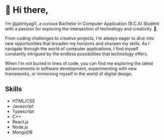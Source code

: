 # 👋 Hi there,

I’m @jatintyagi1, a curious Bachelor in Computer Application (B.C.A) Student with a passion for exploring the intersection of technology and creativity. 🚀.

From coding challenges to creative projects, I'm always eager to dive into new opportunities that broaden my horizons and sharpen my skills. As I navigate through the world of computer applications, I find myself constantly intrigued by the endless possibilities that technology offers.

When I'm not buried in lines of code, you can find me exploring the latest advancements in software development, experimenting with new frameworks, or immersing myself in the world of digital design.


## Skills
- HTML/CSS
- Javascript
- Typescript
- C++
- React.js
- Node.js
- MongoDB

  


